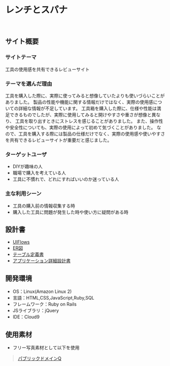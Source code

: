 # レンチとスパナ
​
## サイト概要
### サイトテーマ
​工具の使用感を共有できるレビューサイト
### テーマを選んだ理由
​工具を購入した際に、実際に使ってみると想像していたよりも使いづらいことがありました。
 製品の性能や機能に関する情報だけではなく、実際の使用感についての詳細な情報が不足しています。
 工具箱を購入した際に、仕様や性能は満足できるものでしたが、実際に使用してみると開けやすさや重さが想像と異なり、
 工具を取り出すときにストレスを感じることがありました。
 また、操作性や安全性についても、実際の使用によって初めて気づくことがありました。
 なので、工具を購入する際には製品の仕様だけでなく、実際の使用感や使いやすさを共有できるレビューサイトが重要だと感じました。
### ターゲットユーザ
 * DIYが趣味の人
 * 職場で購入を考えている人
 * 工具に不慣れで、どれにすればいいのか迷っている人

### 主な利用シーン
 * 工具の購入前の情報収集する時
 * 購入した工具に問題が発生した時や使い方に疑問がある時

## 設計書
 * [UIFlows](https://app.diagrams.net/#G1tlyPtFBAZ8SV8-snMcL8etu7MMGzLn6x#%7B%22pageId%22%3A%2248jVFMlgaSScSIEwnXbb%22%7D)
 * [ER図](https://app.diagrams.net/#G1ke13IG1g1tkZ5dlOmnZjmGBdlAN0qKGr#%7B%22pageId%22%3A%22LkA-50vI9zVlM_wPANrl%22%7D)
 * [テーブル定義書](https://docs.google.com/spreadsheets/d/1kZIcdf1ERcBKHwVdFhkK3prJIJivjBRRpHvuGgnDBF4/edit#gid=1044500859)
 * [アプリケーション詳細設計書](https://docs.google.com/spreadsheets/d/1rmB_sPW4DirqTmrMa-MmgvL2oMjw9KMeYQA0NbWf8DQ/edit#gid=549108681)
​
## 開発環境
- OS：Linux(Amazon Linux 2)
- 言語：HTML,CSS,JavaScript,Ruby,SQL
- フレームワーク：Ruby on Rails
- JSライブラリ：jQuery
- IDE：Cloud9

## 使用素材
* フリー写真素材として以下を使用
>[パブリックドメインQ](https://publicdomainq.net/)
